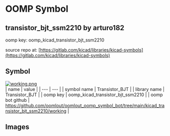 # OOMP Symbol  
## transistor_bjt_ssm2210  by arturo182  
  
oomp key: oomp_kicad_transistor_bjt_ssm2210  
  
source repo at: [https://gitlab.com/kicad/libraries/kicad-symbols](https://gitlab.com/kicad/libraries/kicad-symbols)  
## Symbol  
  
[![working.png](working_600.png)](working.png)  
| name | value | 
| --- | --- | 
| symbol name | Transistor_BJT | 
| library name | Transistor_BJT | 
| oomp key | oomp_kicad_transistor_bjt_ssm2210 | 
| oomp bot github | https://github.com/oomlout/oomlout_oomp_symbol_bot/tree/main/kicad_transistor_bjt_ssm2210/working | 
## Images  
